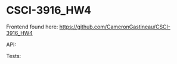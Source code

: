 # CSCI-3916_HW4

Frontend found here: https://github.com/CameronGastineau/CSCI-3916_HW4

API: 

Tests: 
